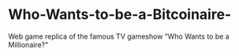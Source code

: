 # Who-Wants-to-be-a-Bitcoinaire-
Web game replica of the famous TV gameshow ”Who Wants to be a Millionaire?"
